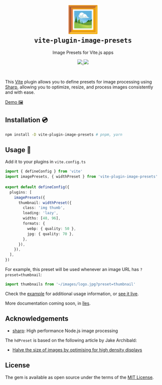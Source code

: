 <h2 align='center'>
  <a href="https://vite-ruby.netlify.app/">
    <img src="https://raw.githubusercontent.com/ElMassimo/vite-plugin-image-presets/main/example/images/logo.svg" width="100px"/>
  </a>
  <br>
  <samp>vite-plugin-image-presets</samp>
</h2>

<p align='center'>Image Presets for Vite.js apps</p>

<p align='center'>
  <a href='https://www.npmjs.com/package/vite-plugin-image-presets'>
    <img src='https://img.shields.io/npm/v/vite-plugin-image-presets?color=222&style=flat-square'>
  </a>
  <a href='https://github.com/ElMassimo/vite-plugin-image-presets/blob/main/LICENSE.txt'>
    <img src='https://img.shields.io/badge/license-MIT-blue.svg'>
  </a>
</p>

<br>

[Vite]: https://vitejs.dev/
[Sharp]: https://sharp.pixelplumbing.com/
[îles]: https://iles-docs.netlify.app/
[example]: https://github.com/ElMassimo/vite-plugin-image-presets/blob/main/example/App.vue#L10
[live]: https://image-presets.netlify.app/

This [Vite] plugin allows you to define presets for image processing using [Sharp],
allowing you to optimize, resize, and process images consistently and with ease.

[Demo 🖼][live]

## Installation 💿

```bash
npm install -D vite-plugin-image-presets # pnpm, yarn
```

## Usage 🚀

Add it to your plugins in `vite.config.ts`

```ts
import { defineConfig } from 'vite'
import imagePresets, { widthPreset } from 'vite-plugin-image-presets' 

export default defineConfig({
  plugins: [
    imagePresets({
      thumbnail: widthPreset({
        class: 'img thumb',
        loading: 'lazy',
        widths: [48, 96],
        formats: {
          webp: { quality: 50 },
          jpg: { quality: 70 },
        },
      }),
    }),
  ],
})
```

For example, this preset will be used whenever an image URL has `?preset=thumbnail`:

```js
import thumbnails from '~/images/logo.jpg?preset=thumbnail'
```

Check the [example] for additional usage information, or [see it live][live].

More documentation coming soon, in [îles].

## Acknowledgements

- [sharp][sharp]: High performance Node.js image processing

The `hdPreset` is based on the following article by Jake Archibald:

- [Halve the size of images by optimising for high density displays](https://jakearchibald.com/2021/serving-sharp-images-to-high-density-screens/)

## License

The gem is available as open source under the terms of the [MIT License](https://opensource.org/licenses/MIT).
